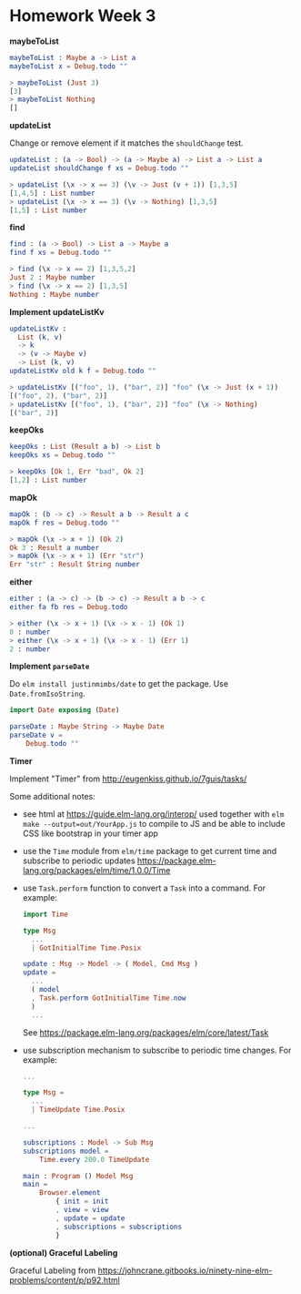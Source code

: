 # Homework Week 3

**maybeToList**

```elm
maybeToList : Maybe a -> List a
maybeToList x = Debug.todo ""

> maybeToList (Just 3)
[3]
> maybeToList Nothing
[]
```

**updateList**

Change or remove element if it matches the `shouldChange` test.

```elm
updateList : (a -> Bool) -> (a -> Maybe a) -> List a -> List a
updateList shouldChange f xs = Debug.todo ""

> updateList (\x -> x == 3) (\v -> Just (v + 1)) [1,3,5]
[1,4,5] : List number
> updateList (\x -> x == 3) (\v -> Nothing) [1,3,5]
[1,5] : List number
```

**find**

```elm
find : (a -> Bool) -> List a -> Maybe a
find f xs = Debug.todo ""

> find (\x -> x == 2) [1,3,5,2]
Just 2 : Maybe number
> find (\x -> x == 2) [1,3,5]
Nothing : Maybe number
```

**Implement updateListKv**

```elm
updateListKv :
  List (k, v)
  -> k
  -> (v -> Maybe v)
  -> List (k, v)
updateListKv old k f = Debug.todo ""

> updateListKv [("foo", 1), ("bar", 2)] "foo" (\x -> Just (x + 1))
[("foo", 2), ("bar", 2)]
> updateListKv [("foo", 1), ("bar", 2)] "foo" (\x -> Nothing)
[("bar", 2)]
```

**keepOks**

```elm
keepOks : List (Result a b) -> List b
keepOks xs = Debug.todo ""

> keepOks [Ok 1, Err "bad", Ok 2]
[1,2] : List number
```

**mapOk**

```elm
mapOk : (b -> c) -> Result a b -> Result a c
mapOk f res = Debug.todo ""

> mapOk (\x -> x + 1) (Ok 2)
Ok 3 : Result a number
> mapOk (\x -> x + 1) (Err "str")
Err "str" : Result String number
```

**either**

```elm
either : (a -> c) -> (b -> c) -> Result a b -> c
either fa fb res = Debug.todo

> either (\x -> x + 1) (\x -> x - 1) (Ok 1)
0 : number
> either (\x -> x + 1) (\x -> x - 1) (Err 1)
2 : number
```

**Implement `parseDate`**

Do `elm install justinmimbs/date` to get the package. Use
`Date.fromIsoString`.

```elm
import Date exposing (Date)

parseDate : Maybe String -> Maybe Date
parseDate v =
    Debug.todo ""
```

**Timer**

Implement "Timer" from http://eugenkiss.github.io/7guis/tasks/

Some additional notes:

- see html at https://guide.elm-lang.org/interop/ used together with
  `elm make --output=out/YourApp.js` to compile to JS and be able to
  include CSS like bootstrap in your timer app
- use the `Time` module from `elm/time` package to get current time
  and subscribe to periodic updates
  https://package.elm-lang.org/packages/elm/time/1.0.0/Time
- use `Task.perform` function to convert a `Task` into a command.
  For example:

  ```elm
  import Time

  type Msg
    ...
    | GotInitialTime Time.Posix

  update : Msg -> Model -> ( Model, Cmd Msg )
  update =
    ...
    ( model
    , Task.perform GotInitialTime Time.now
    )
    ...
  ```

  See https://package.elm-lang.org/packages/elm/core/latest/Task
- use subscription mechanism to subscribe to periodic time changes. For example:

  ```elm
  ...

  type Msg =
    ...
    | TimeUpdate Time.Posix

  ...

  subscriptions : Model -> Sub Msg
  subscriptions model =
      Time.every 200.0 TimeUpdate

  main : Program () Model Msg
  main =
      Browser.element
          { init = init
          , view = view
          , update = update
          , subscriptions = subscriptions
          }
  ```

**(optional) Graceful Labeling**

Graceful Labeling from
https://johncrane.gitbooks.io/ninety-nine-elm-problems/content/p/p92.html
